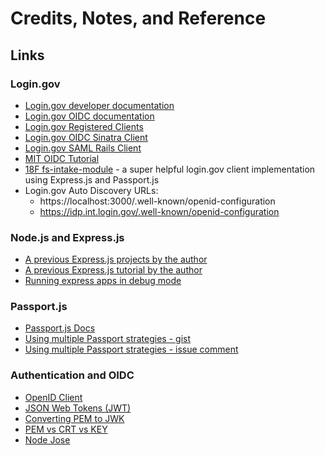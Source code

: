 # Credits, Notes, and Reference

## Links

### Login.gov

  + [Login.gov developer documentation](https://developers.login.gov/)
  + [Login.gov OIDC documentation](https://developers.login.gov/openid-connect/#developer-portal)
  + [Login.gov Registered Clients](https://github.com/18F/identity-idp/blob/master/config/service_providers.yml#L125-L129)
  + [Login.gov OIDC Sinatra Client](https://github.com/18F/identity-sp-sinatra)
  + [Login.gov SAML Rails Client](https://github.com/18F/identity-sp-rails)
  + [MIT OIDC Tutorial](https://github.com/18F/identity-oidc-nodejs-express)
  + [18F fs-intake-module](https://github.com/18F/fs-intake-module/blob/master/server/src/auth/login-gov.es6) - a super helpful login.gov client implementation using Express.js and Passport.js
  + Login.gov Auto Discovery URLs:
    + https://localhost:3000/.well-known/openid-configuration
    + https://idp.int.login.gov/.well-known/openid-configuration

### Node.js and Express.js

  + [A previous Express.js projects by the author](https://github.com/data-creative/express-on-rails-starter-app/blob/starter/app.js)
  + [A previous Express.js tutorial by the author](https://github.com/prof-rossetti/southernct-csc-443-01-201701/blob/master/projects/crud-application/checkpoints/)
  + [Running express apps in debug mode](https://expressjs.com/en/guide/debugging.html)

### Passport.js

  + [Passport.js Docs](http://www.passportjs.org/docs/)
  + [Using multiple Passport strategies - gist](https://gist.github.com/joshbirk/1732068)
  + [Using multiple Passport strategies - issue comment](https://github.com/jaredhanson/passport/issues/287#issuecomment-58188179)

### Authentication and OIDC

  + [OpenID Client](https://github.com/panva/node-openid-client)
  + [JSON Web Tokens (JWT)](https://jwt.io/)
  + [Converting PEM to JWK](https://github.com/dannycoates/pem-jwk)
  + [PEM vs CRT vs KEY](https://crypto.stackexchange.com/questions/43697/what-is-the-difference-between-pem-csr-key-and-crt)
  + [Node Jose](https://github.com/cisco/node-jose)
